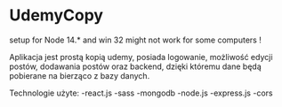 # UdemyCopy
setup for Node 14.* and win 32 might not work for some computers !

Aplikacja jest prostą kopią udemy, posiada logowanie, możliwość edycji postów, dodawania postów oraz backend, dzięki któremu dane będą pobierane na bierząco z bazy danych.

Technologie użyte:
-react.js
-sass
-mongodb
-node.js
-express.js
-cors

